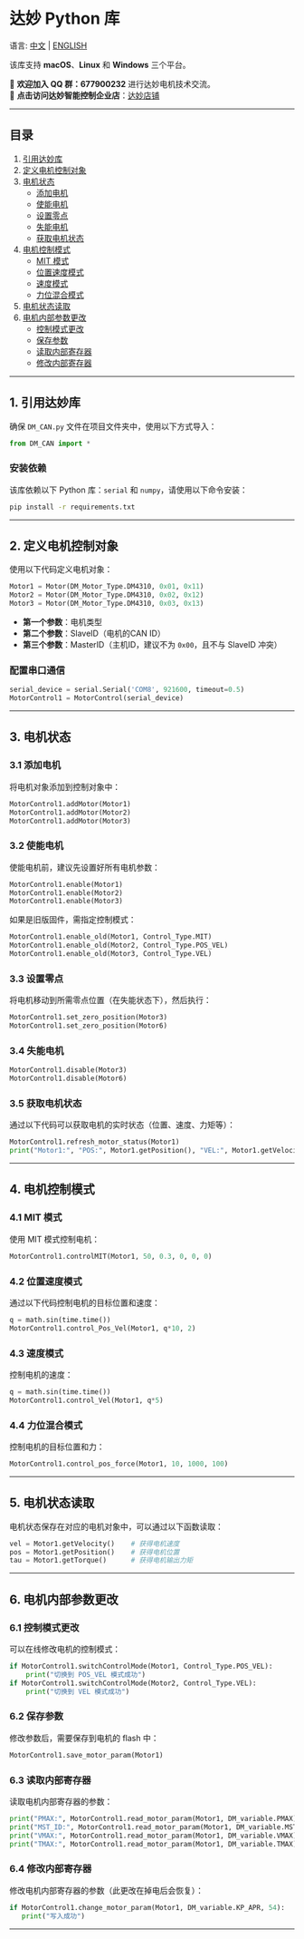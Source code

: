 # 达妙 Python 库

语言: [中文](README_zh.md) | [ENGLISH](README.md) 

该库支持 **macOS**、**Linux** 和 **Windows** 三个平台。

🎉 **欢迎加入 QQ 群：677900232** 进行达妙电机技术交流。  
🛒 **点击访问达妙智能控制企业店**：[达妙店铺](https://shop290016675.taobao.com/?spm=pc_detail.29232929/evo365560b447259.shop_block.dshopinfo.59f47dd6w4Z4dX)

* * *

## 目录

1. [引用达妙库](#1-%E5%BC%95%E7%94%A8%E8%BE%BE%E5%A6%99%E5%BA%93)
2. [定义电机控制对象](#2-%E5%AE%9A%E4%B9%89%E7%94%B5%E6%9C%BA%E6%8E%A7%E5%88%B6%E5%AF%B9%E8%B1%A1)
3. [电机状态](#3-%E7%94%B5%E6%9C%BA%E7%8A%B6%E6%80%81)
    * [添加电机](#31-%E6%B7%BB%E5%8A%A0%E7%94%B5%E6%9C%BA)
    * [使能电机](#32-%E4%BD%BF%E8%83%BD%E7%94%B5%E6%9C%BA)
    * [设置零点](#33-%E8%AE%BE%E7%BD%AE%E9%9B%B6%E7%82%B9)
    * [失能电机](#34-%E5%A4%B1%E8%83%BD%E7%94%B5%E6%9C%BA)
    * [获取电机状态](#35-%E8%8E%B7%E5%8F%96%E7%94%B5%E6%9C%BA%E7%8A%B6%E6%80%81)
4. [电机控制模式](#4-%E7%94%B5%E6%9C%BA%E6%8E%A7%E5%88%B6%E6%A8%A1%E5%BC%8F)
    * [MIT 模式](#41-mit-%E6%A8%A1%E5%BC%8F)
    * [位置速度模式](#42-%E4%BD%8D%E7%BD%AE%E9%80%9F%E5%BA%A6%E6%A8%A1%E5%BC%8F)
    * [速度模式](#43-%E9%80%9F%E5%BA%A6%E6%A8%A1%E5%BC%8F)
    * [力位混合模式](#44-%E5%8A%9B%E4%BD%8D%E6%B7%B7%E5%90%88%E6%A8%A1%E5%BC%8F)
5. [电机状态读取](#5-%E7%94%B5%E6%9C%BA%E7%8A%B6%E6%80%81%E8%AF%BB%E5%8F%96)
6. [电机内部参数更改](#6-%E7%94%B5%E6%9C%BA%E5%86%85%E9%83%A8%E5%8F%82%E6%95%B0%E6%9B%B4%E6%94%B9)
    * [控制模式更改](#61-%E6%8E%A7%E5%88%B6%E6%A8%A1%E5%BC%8F%E6%9B%B4%E6%94%B9)
    * [保存参数](#62-%E4%BF%9D%E5%AD%98%E5%8F%82%E6%95%B0)
    * [读取内部寄存器](#63-%E8%AF%BB%E5%8F%96%E5%86%85%E9%83%A8%E5%AF%84%E5%AD%98%E5%99%A8)
    * [修改内部寄存器](#64-%E4%BF%AE%E6%94%B9%E5%86%85%E9%83%A8%E5%AF%84%E5%AD%98%E5%99%A8)

* * *

## 1. 引用达妙库

确保 `DM_CAN.py` 文件在项目文件夹中，使用以下方式导入：

```python
from DM_CAN import *
```

### 安装依赖

该库依赖以下 Python 库：`serial` 和 `numpy`，请使用以下命令安装：

```bash
pip install -r requirements.txt
```

* * *

## 2. 定义电机控制对象

使用以下代码定义电机对象：

```python
Motor1 = Motor(DM_Motor_Type.DM4310, 0x01, 0x11)
Motor2 = Motor(DM_Motor_Type.DM4310, 0x02, 0x12)
Motor3 = Motor(DM_Motor_Type.DM4310, 0x03, 0x13)
```

* **第一个参数**：电机类型
* **第二个参数**：SlaveID（电机的CAN ID）
* **第三个参数**：MasterID（主机ID，建议不为 `0x00`，且不与 SlaveID 冲突）

### 配置串口通信

```python
serial_device = serial.Serial('COM8', 921600, timeout=0.5)
MotorControl1 = MotorControl(serial_device)
```

* * *

## 3. 电机状态

### 3.1 添加电机

将电机对象添加到控制对象中：

```python
MotorControl1.addMotor(Motor1)
MotorControl1.addMotor(Motor2)
MotorControl1.addMotor(Motor3)
```

### 3.2 使能电机

使能电机前，建议先设置好所有电机参数：

```python
MotorControl1.enable(Motor1)
MotorControl1.enable(Motor2)
MotorControl1.enable(Motor3)
```

如果是旧版固件，需指定控制模式：

```python
MotorControl1.enable_old(Motor1, Control_Type.MIT)
MotorControl1.enable_old(Motor2, Control_Type.POS_VEL)
MotorControl1.enable_old(Motor3, Control_Type.VEL)
```

### 3.3 设置零点

将电机移动到所需零点位置（在失能状态下），然后执行：

```python
MotorControl1.set_zero_position(Motor3)
MotorControl1.set_zero_position(Motor6)
```

### 3.4 失能电机

```python
MotorControl1.disable(Motor3)
MotorControl1.disable(Motor6)
```

### 3.5 获取电机状态

通过以下代码可以获取电机的实时状态（位置、速度、力矩等）：

```python
MotorControl1.refresh_motor_status(Motor1)
print("Motor1:", "POS:", Motor1.getPosition(), "VEL:", Motor1.getVelocity(), "TORQUE:", Motor1.getTorque())
```

* * *

## 4. 电机控制模式

### 4.1 MIT 模式

使用 MIT 模式控制电机：

```python
MotorControl1.controlMIT(Motor1, 50, 0.3, 0, 0, 0)
```

### 4.2 位置速度模式

通过以下代码控制电机的目标位置和速度：

```python
q = math.sin(time.time())
MotorControl1.control_Pos_Vel(Motor1, q*10, 2)
```

### 4.3 速度模式

控制电机的速度：

```python
q = math.sin(time.time())
MotorControl1.control_Vel(Motor1, q*5)
```

### 4.4 力位混合模式

控制电机的目标位置和力：

```python
MotorControl1.control_pos_force(Motor1, 10, 1000, 100)
```

* * *

## 5. 电机状态读取

电机状态保存在对应的电机对象中，可以通过以下函数读取：

```python
vel = Motor1.getVelocity()    # 获得电机速度
pos = Motor1.getPosition()    # 获得电机位置
tau = Motor1.getTorque()      # 获得电机输出力矩
```

* * *

## 6. 电机内部参数更改

### 6.1 控制模式更改

可以在线修改电机的控制模式：

```python
if MotorControl1.switchControlMode(Motor1, Control_Type.POS_VEL):
    print("切换到 POS_VEL 模式成功")
if MotorControl1.switchControlMode(Motor2, Control_Type.VEL):
    print("切换到 VEL 模式成功")
```

### 6.2 保存参数

修改参数后，需要保存到电机的 flash 中：

```python
MotorControl1.save_motor_param(Motor1)
```

### 6.3 读取内部寄存器

读取电机内部寄存器的参数：

```python
print("PMAX:", MotorControl1.read_motor_param(Motor1, DM_variable.PMAX))
print("MST_ID:", MotorControl1.read_motor_param(Motor1, DM_variable.MST_ID))
print("VMAX:", MotorControl1.read_motor_param(Motor1, DM_variable.VMAX))
print("TMAX:", MotorControl1.read_motor_param(Motor1, DM_variable.TMAX))
```

### 6.4 修改内部寄存器

修改电机内部寄存器的参数（此更改在掉电后会恢复）：

```python
if MotorControl1.change_motor_param(Motor1, DM_variable.KP_APR, 54):
   print("写入成功")
```

* * *